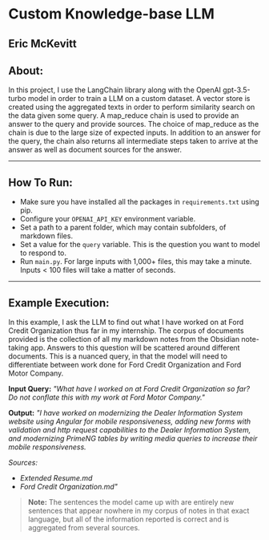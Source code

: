 # Custom Knowledge-base LLM
## Eric McKevitt

## About:  

In this project, I use the LangChain library along with the OpenAI gpt-3.5-turbo model in order to train a LLM on a custom dataset. A vector store is created using the aggregated texts in order to perform similarity search on the data given some query. A map_reduce chain is used to provide an answer to the query and provide sources. The choice of map_reduce as the chain is due to the large size of expected inputs. In addition to an answer for the query, the chain also returns all intermediate steps taken to arrive at the answer as well as document sources for the answer.

--- 

## How To Run: 

- Make sure you have installed all the packages in `requirements.txt` using pip. 
- Configure your `OPENAI_API_KEY` environment variable. 
- Set a path to a parent folder, which may contain subfolders, of markdown files. 
- Set a value for the `query` variable. This is the question you want to model to respond to. 
- Run `main.py`. For large inputs with 1,000+ files, this may take a minute. Inputs < 100 files will take a matter of seconds. 

---

## Example Execution: 

In this example, I ask the LLM to find out what I have worked on at Ford Credit Organization thus far in my internship. The corpus of documents provided is the collection of all my markdown notes from the Obsidian note-taking app. Answers to this question will be scattered around different documents. This is a nuanced query, in that the model will need to differentiate between work done for Ford Credit Organization and Ford Motor Company. 

**Input Query:** <em>"What have I worked on at Ford Credit Organization so far? Do not conflate this with my work at Ford Motor Company."</em>

**Output:** <em>"I have worked on modernizing the Dealer Information System website using Angular for mobile responsiveness, adding new forms with validation and http request capabilities to the Dealer Information System, and modernizing PrimeNG tables by writing media queries to increase their mobile responsiveness.    

Sources:
* Extended Resume.md
* Ford Credit Organization.md"
</em>

> **Note:** The sentences the model came up with are entirely new sentences that appear nowhere in my corpus of notes in that exact language, but all of the information reported is correct and is aggregated from several sources. 
